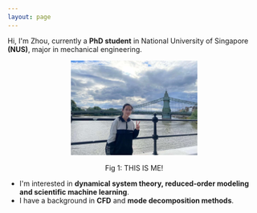 ```yaml
---
layout: page
---
```

Hi, I'm Zhou, currently a **PhD student** in National University of Singapore **(NUS)**, major in mechanical engineering. 

<p align="center" width="50%">
    <img title="aboutme" alt="A pic of me" src="/figs/aboutme.jpg" width="50%"> 
</p>

<p align="center">Fig 1: THIS IS ME!</p>


- I'm interested in **dynamical system theory, reduced-order modeling and scientific machine learning**.
- I have a background in **CFD** and **mode decomposition methods**.



